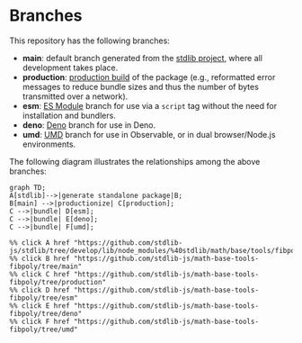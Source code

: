 <!--

@license Apache-2.0

Copyright (c) 2022 The Stdlib Authors.

Licensed under the Apache License, Version 2.0 (the "License");
you may not use this file except in compliance with the License.
You may obtain a copy of the License at

    http://www.apache.org/licenses/LICENSE-2.0

Unless required by applicable law or agreed to in writing, software
distributed under the License is distributed on an "AS IS" BASIS,
WITHOUT WARRANTIES OR CONDITIONS OF ANY KIND, either express or implied.
See the License for the specific language governing permissions and
limitations under the License.

-->

# Branches

This repository has the following branches:

-   **main**: default branch generated from the [stdlib project][stdlib-url], where all development takes place.
-   **production**: [production build][production-url] of the package (e.g., reformatted error messages to reduce bundle sizes and thus the number of bytes transmitted over a network).
-   **esm**: [ES Module][esm-url] branch for use via a `script` tag without the need for installation and bundlers.
-   **deno**: [Deno][deno-url] branch for use in Deno.
-   **umd**: [UMD][umd-url] branch for use in Observable, or in dual browser/Node.js environments.

The following diagram illustrates the relationships among the above branches:

```mermaid
graph TD;
A[stdlib]-->|generate standalone package|B;
B[main] -->|productionize| C[production];
C -->|bundle| D[esm];
C -->|bundle| E[deno];
C -->|bundle| F[umd];

%% click A href "https://github.com/stdlib-js/stdlib/tree/develop/lib/node_modules/%40stdlib/math/base/tools/fibpoly"
%% click B href "https://github.com/stdlib-js/math-base-tools-fibpoly/tree/main"
%% click C href "https://github.com/stdlib-js/math-base-tools-fibpoly/tree/production"
%% click D href "https://github.com/stdlib-js/math-base-tools-fibpoly/tree/esm"
%% click E href "https://github.com/stdlib-js/math-base-tools-fibpoly/tree/deno"
%% click F href "https://github.com/stdlib-js/math-base-tools-fibpoly/tree/umd"
```

[stdlib-url]: https://github.com/stdlib-js/stdlib/tree/develop/lib/node_modules/%40stdlib/math/base/tools/fibpoly
[production-url]: https://github.com/stdlib-js/math-base-tools-fibpoly/tree/production
[deno-url]: https://github.com/stdlib-js/math-base-tools-fibpoly/tree/deno
[umd-url]: https://github.com/stdlib-js/math-base-tools-fibpoly/tree/umd
[esm-url]: https://github.com/stdlib-js/math-base-tools-fibpoly/tree/esm